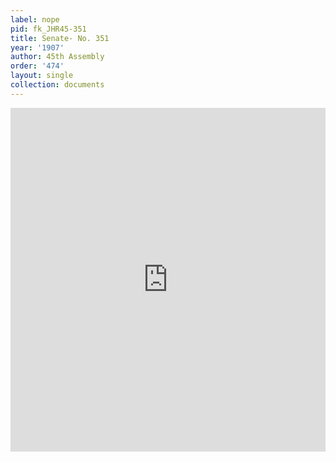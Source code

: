 ```yaml
---
label: nope
pid: fk_JHR45-351
title: Senate- No. 351
year: '1907'
author: 45th Assembly
order: '474'
layout: single
collection: documents
---
```

<iframe src="https://northwestern.app.box.com/embed/s/qk7559ugaqbmlp1xdsk2jkans87ps36x?sortColumn=date&view=list" width="100%" height="550" frameborder="0" allowfullscreen webkitallowfullscreen msallowfullscreen></iframe>
